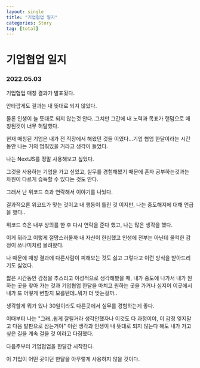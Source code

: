 ```yaml
---
layout: single
title: "기업협업 일지"
categories: Story
tag: [total]
---
```


# 기업협업 일지

### 2022.05.03

기업협업 매칭 결과가 발표됬다.

안타깝게도 결과는 내 뜻대로 되지 않았다.

물론 인생이 늘 뜻대로 되지 않는것 안다..그치만 그간에 내 노력과 목표가 랜덤으로 매칭된것이 너무 허탈했다.

현재 매칭된 기업은 내가 전 직장에서 해왔던 것들 이였다...기업 협업 한달이라는 시간동안 나는 거의 멈춰있을 거라고 생각이 들었다.

나는 NextJS를 정말 사용해보고 싶었다.

그것을 사용하는 기업을 가고 싶었고, 실무를 경험해봤기 때문에 혼자 공부하는것과는 차원이 다르게 습득할 수 있다는 것도 안다.

그래서 난 위코드 측과 연락해서 이야기를 나눴다.

결과적으론 위코드가 맞는 것이고 내 행동이 틀린 것 이지만, 나는 중도해지에 대해 언급을 했다..

위코드 측은 내부 상의를 한 후 다시 연락을 준다 했고, 나는 많은 생각을 했다.

이게 뭐라고 이렇게 절망스러울까 내 자신이 한심했고 인생에 전부는 아닌데 울컥한 감정이 쓰나미처럼 몰려왔다.

나 때문에 매칭 결과에 다른사람이 피해보는 것도 싫고 그렇다고 이런 방식을 받아드리기도 싫었다.

짧은 시간동안 감정을 추스리고 이성적으로 생각해봤을 때, 내가 중도에 나가서 내가 원하는 곳을 찾아 가는 것과 기업협업 한달을 마치고 원하는 곳을 가거나 심지어 이곳에서 내가 또 어떻게 변할지 모를텐데..뭐가 더 맞는걸까..

생각할게 뭐가 있나 30일이라도 다른곳에서 실무를 경험하는게 좋다.

이때부터 나는 "그래..쉽게 잘될거라 생각안했자나 이것도 다 과정이야, 이 감정 잊지말고 다음 발판으로 삼는거야" 이런 생각과 인생이 내 뜻대로 되지 않는다 해도 내가 가고싶은 길을 계속 걸을 것 이라고 다짐했다.

다음주부터 기업협업을 한달간 시작한다.

이 기업이 어떤 곳이던 한달을 아무렇게 사용하지 않을 것이다.
